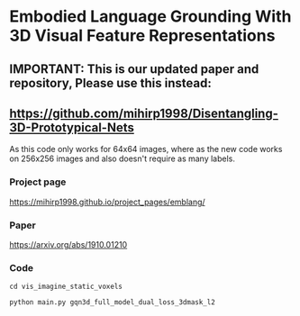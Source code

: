 # Embodied Language Grounding With 3D Visual Feature Representations

## IMPORTANT: This is our updated paper and repository, Please use this instead:
## https://github.com/mihirp1998/Disentangling-3D-Prototypical-Nets
As this code only works for 64x64 images, where as the new code works on 256x256 images and also doesn't require as many labels.



### Project page

https://mihirp1998.github.io/project_pages/emblang/

### Paper
https://arxiv.org/abs/1910.01210

### Code
```
cd vis_imagine_static_voxels

python main.py gqn3d_full_model_dual_loss_3dmask_l2
```
